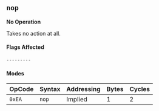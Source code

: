 
## `nop`

**No Operation**

Takes no action at all.

#### Flags Affected

```
---------
```

#### Modes

| OpCode | Syntax | Addressing | Bytes | Cycles |
|--------|--------|------------|-------|--------|
| `0xEA` | `nop`  | Implied    | 1     | 2      |
